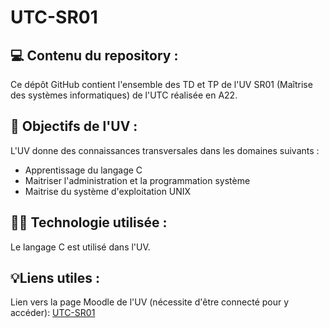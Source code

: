 # UTC-SR01

## 💻︎ Contenu du repository :

Ce dépôt GitHub contient l'ensemble des TD et TP de l'UV SR01 (Maîtrise des systèmes informatiques) de l'UTC réalisée en A22.

## 🎯 Objectifs de l'UV :

L'UV donne des connaissances transversales dans les domaines suivants : 
- Apprentissage du langage C
- Maitriser l'administration et la programmation système
- Maitrise du système d'exploitation UNIX

## 🧑‍💻 Technologie utilisée :

Le langage C est utilisé dans l'UV.

## 💡Liens utiles :

Lien vers la page Moodle de l'UV (nécessite d'être connecté pour y accéder): [UTC-SR01](https://moodle.utc.fr/enrol/index.php?id=1592)
